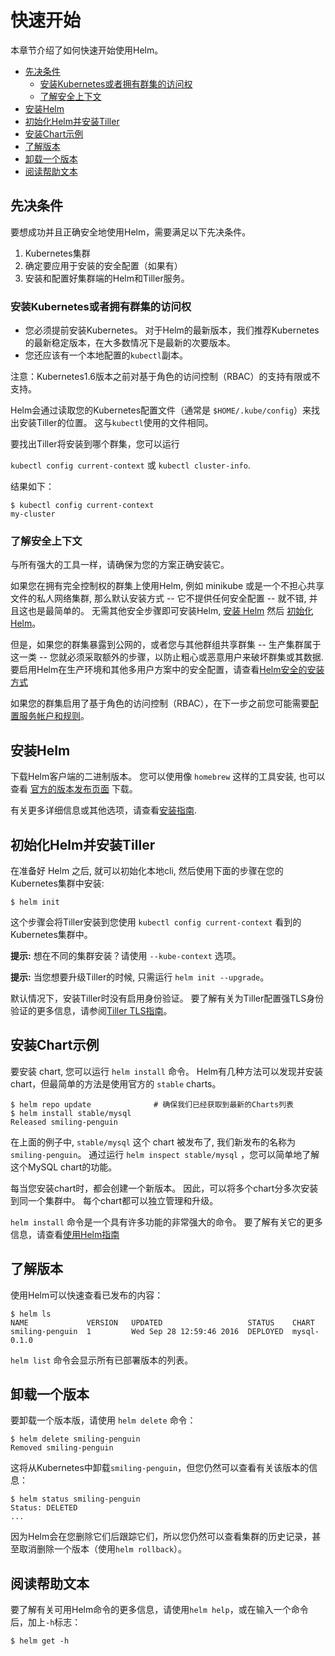 # 快速开始

本章节介绍了如何快速开始使用Helm。

- [先决条件](#先决条件)
  - [安装Kubernetes或者拥有群集的访问权](#安装Kubernetes或者拥有群集的访问权)
  - [了解安全上下文](#了解安全上下文)
- [安装Helm](#安装Helm)
- [初始化Helm并安装Tiller](#初始化Helm并安装Tiller)
- [安装Chart示例](#安装Chart示例)
- [了解版本](#了解版本)
- [卸载一个版本](#卸载一个版本)
- [阅读帮助文本](#阅读帮助文本)

## 先决条件

要想成功并且正确安全地使用Helm，需要满足以下先决条件。

1. Kubernetes集群
2. 确定要应用于安装的安全配置（如果有）
3. 安装和配置好集群端的Helm和Tiller服务。

### 安装Kubernetes或者拥有群集的访问权

- 您必须提前安装Kubernetes。 对于Helm的最新版本，我们推荐Kubernetes的最新稳定版本，在大多数情况下是最新的次要版本。
- 您还应该有一个本地配置的`kubectl`副本。

注意：Kubernetes1.6版本之前对基于角色的访问控制（RBAC）的支持有限或不支持。

Helm会通过读取您的Kubernetes配置文件（通常是 `$HOME/.kube/config`）来找出安装Tiller的位置。
这与`kubectl`使用的文件相同。

要找出Tiller将安装到哪个群集，您可以运行

`kubectl config current-context` 或 `kubectl cluster-info`.

结果如下：

```console
$ kubectl config current-context
my-cluster
```

### 了解安全上下文

与所有强大的工具一样，请确保为您的方案正确安装它。

如果您在拥有完全控制权的群集上使用Helm, 例如 minikube 或是一个不担心共享文件的私人网络集群, 那么默认安装方式 -- 它不提供任何安全配置 -- 就不错, 并且这也是最简单的。
无需其他安全步骤即可安装Helm, [安装 Helm](#安装Helm) 然后 [初始化 Helm](#初始化Helm并安装Tiller)。

但是，如果您的群集暴露到公网的，或者您与其他群组共享群集 -- 生产集群属于这一类 -- 您就必须采取额外的步骤，以防止粗心或恶意用户来破坏群集或其数据. 要启用Helm在生产环境和其他多用户方案中的安全配置，请查看[Helm安全的安装方式](securing_installation.html)

如果您的群集启用了基于角色的访问控制（RBAC），在下一步之前您可能需要[配置服务帐户和规则](rbac.html)。

## 安装Helm

下载Helm客户端的二进制版本。
您可以使用像 `homebrew` 这样的工具安装, 也可以查看 [官方的版本发布页面](https://github.com/kubernetes/helm/releases) 下载。

有关更多详细信息或其他选项，请查看[安装指南](install.html).

## 初始化Helm并安装Tiller

在准备好 Helm 之后, 就可以初始化本地cli, 然后使用下面的步骤在您的Kubernetes集群中安装:

```console
$ helm init
```

这个步骤会将Tiller安装到您使用 `kubectl config current-context` 看到的Kubernetes集群中。

**提示:** 想在不同的集群安装？请使用 `--kube-context` 选项。

**提示:** 当您想要升级Tiller的时候, 只需运行 `helm init --upgrade`。

默认情况下，安装Tiller时没有启用身份验证。
要了解有关为Tiller配置强TLS身份验证的更多信息，请参阅[Tiller TLS指南](tiller_ssl.html)。

## 安装Chart示例

要安装 chart, 您可以运行 `helm install` 命令。 
Helm有几种方法可以发现并安装chart，但最简单的方法是使用官方的 `stable` charts。

```console
$ helm repo update              # 确保我们已经获取到最新的Charts列表
$ helm install stable/mysql
Released smiling-penguin
```

在上面的例子中, `stable/mysql` 这个 chart 被发布了, 我们新发布的名称为 `smiling-penguin`。
通过运行 `helm inspect stable/mysql` ，您可以简单地了解这个MySQL chart的功能。

每当您安装chart时，都会创建一个新版本。
因此，可以将多个chart分多次安装到同一个集群中。
每个chart都可以独立管理和升级。

`helm install` 命令是一个具有许多功能的非常强大的命令。
要了解有关它的更多信息，请查看[使用Helm指南](using_helm.html)

## 了解版本

使用Helm可以快速查看已发布的内容：

```console
$ helm ls
NAME             VERSION   UPDATED                   STATUS    CHART
smiling-penguin  1         Wed Sep 28 12:59:46 2016  DEPLOYED  mysql-0.1.0
```

`helm list` 命令会显示所有已部署版本的列表。

## 卸载一个版本

要卸载一个版本版，请使用 `helm delete` 命令：

```console
$ helm delete smiling-penguin
Removed smiling-penguin
```

这将从Kubernetes中卸载`smiling-penguin`，但您仍然可以查看有关该版本的信息：

```console
$ helm status smiling-penguin
Status: DELETED
...
```

因为Helm会在您删除它们后跟踪它们，所以您仍然可以查看集群的历史记录，甚至取消删除一个版本（使用`helm rollback`）。

## 阅读帮助文本

要了解有关可用Helm命令的更多信息，请使用`helm help`，或在输入一个命令后，加上`-h`标志：

```console
$ helm get -h
```
